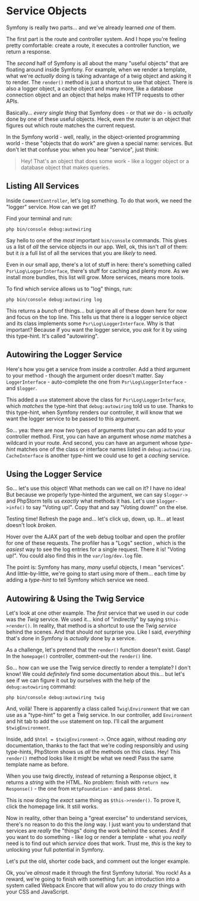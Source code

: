 # Service Objects

Symfony is really two parts... and we've already learned *one* of them.

The first part is the route and controller system. And I hope you're feeling
pretty comfortable: create a route, it executes a controller function, we return
a response.

The *second* half of Symfony is all about the many "useful objects" that are
floating around inside Symfony. For example, when we render a template, what
we're *actually* doing is taking advantage of a twig object and asking it to render.
The `render()` method is just a shortcut to use that object. There is also
a logger object, a cache object and many more, like a database connection object
and an object that helps make HTTP requests to other APIs.

Basically... *every single thing* that Symfony does - or that *we* do - is
*actually* done by one of these useful objects. Heck, even the *router* is an
object that figures out which route matches the current request.

In the Symfony world - well, really, in the object-oriented programming world -
these "objects that do work" are given a special name: services. But don't let
that confuse you: when you hear "service", just think:

> Hey! That's an object that does some work - like a logger object or a database
> object that makes queries.

## Listing All Services

Inside `CommentController`, let's log something. To do that work, we need the
"logger" service. How can we get it?

Find your terminal and run:

```terminal
php bin/console debug:autowiring
```

Say hello to one of the *most* important `bin/console` commands. This gives us
a list of *all* the service objects in our app. Well, ok, this isn't *all* of
them: but it *is* a full list of all the services that you are *likely* to need.

Even in our small app, there's a lot of stuff in here: there's something called
`Psr\Log\LoggerInterface`, there's stuff for caching and plenty more. As we
install more bundles, this list will grow. More services, means more tools.

To find which service allows us to "log" things, run:

```terminal
php bin/console debug:autowiring log
```

This returns a *bunch* of things... but ignore all of these down here for now
and focus on the top line. This tells us that there is a logger service
object and its class implements some `Psr\Log\LoggerInterface`. Why is that
important? Because if you want the logger service, you *ask* for it by using
this type-hint. It's called "autowiring".

## Autowiring the Logger Service

Here's how you get a service from inside a controller. Add a third argument to
your method - though the argument order doesn't matter. Say `LoggerInterface` -
auto-complete the one from `Psr\Log\LoggerInterface` - and `$logger`.

This added a `use` statement above the class for `Psr\Log\LoggerInterface`,
which *matches* the type-hint that `debug:autowiring` told us to use. Thanks
to this type-hint, when Symfony renders our controller, it will know that we
want the logger service to be passed to this argument.

So... yea: there are now *two* types of arguments that you can add to your
controller method. First, you can have an argument whose *name* matches a wildcard
in your route. And second, you can have an argument whose *type-hint* matches one
of the class or interface names listed in `debug:autowiring`. `CacheInterface`
is another type-hint we could use to get a *caching* service.

## Using the Logger Service

So... let's use this object! What methods can we call on it? I have no idea!
But because we properly type-hinted the argument, we can say `$logger->` and
PhpStorm tells us *exactly* what methods it has. Let's use `$logger->info()`
to say "Voting up!". Copy that and say "Voting down!" on the else.

Testing time! Refresh the page and... let's click up, down, up. It... at least
doesn't look *broken*.

Hover over the AJAX part of the web debug toolbar and open the profiler for one
of these requests. The profiler has a "Logs" section , which is the *easiest* way
to see the log entries for a single request. There it is! "Voting up!". You could
also find this in the `var/log/dev.log` file.

The point is: Symfony has many, *many* useful objects, I mean "services". And
little-by-little, we're going to start using more of them... each time by adding
a *type-hint* to tell Symfony which service we need.

## Autowiring & Using the Twig Service

Let's look at one other example. The *first* service that we used in our code was
the *Twig* service. We used it... kind of "indirectly" by saying `$this->render()`.
In reality, that method is a shortcut to use the Twig *service* behind the scenes.
And that should *not* surprise you. Like I said, *everything* that's done
in Symfony is *actually* done by a service.

As a challenge, let's pretend that the `render()` function doesn't exist. Gasp!
In the `homepage()` controller, comment-out the `render()` line.

So... how can we use the Twig service directly to render a template? I don't
know! We could *definitely* find some documentation about this... but let's
see if we can figure it out by ourselves with the help of the `debug:autowiring`
command:

```terminal
php bin/console debug:autowiring twig
```

And, voilà! There is apparently a class called `Twig\Environment` that we can
use as a "type-hint" to get a Twig service. In our controller, add `Environment`
and hit tab to add the `use` statement on top. I'll call the argument
`$twigEnvironment`.

Inside, add `$html = $twigEnvironment->`. Once again, without reading *any*
documentation, thanks to the fact that we're coding responsibly and using
type-hints, PhpStorm shows us *all* the methods on this class. Hey! This `render()`
method looks like it might be what we need! Pass the same template name as
before.

When you use twig directly, instead of returning a Response object, it
returns a *string* with the HTML. No problem: finish with
`return new Response()` - the one from `HttpFoundation` - and pass `$html`.

This is now doing the *exact* same thing as `$this->render()`. To prove it, click
the homepage link. It still works.

Now in reality, other than being a "great exercise" to understand services, there's
no reason to do this the *long* way. I just want you to understand that services are
*really* the "things" doing the work behind the scenes. And if you want to do
something - like log or render a template - what you *really* need is to find out
which *service* does that work. Trust me, *this* is the key to unlocking your
full potential in Symfony.

Let's put the old, shorter code back, and comment out the longer example.

Ok, you've *almost* made it through the first Symfony tutorial. You rock!
As a reward, we're going to finish with something fun: an introduction into a
system called Webpack Encore that will allow you to do *crazy* things with
your CSS and JavaScript.
